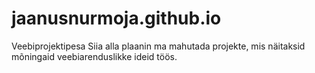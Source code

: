 # jaanusnurmoja.github.io
Veebiprojektipesa
Siia alla plaanin ma mahutada projekte, mis näitaksid mõningaid veebiarenduslikke ideid töös.
